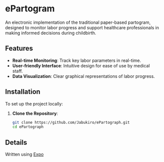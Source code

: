 # ePartogram

An electronic implementation of the traditional paper-based partogram, designed to monitor labor progress and support healthcare professionals in making informed decisions during childbirth.

## Features

- **Real-time Monitoring**: Track key labor parameters in real-time.
- **User-friendly Interface**: Intuitive design for ease of use by medical staff.
- **Data Visualization**: Clear graphical representations of labor progress.

## Installation

To set up the project locally:

1. **Clone the Repository**:
   ```bash
   git clone https://github.com/Jabukiro/ePartograph.git
   cd ePartograph

## Details

Written using [Expo](https://expo.dev)